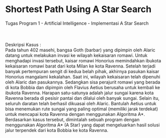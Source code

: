 # Shortest Path Using A Star Search
Tugas Program 1 - Artificial Intelligence - Implementasi A Star Search
<br/>
<br/>
<br/>
<br/>
Deskripsi Kasus : <br/>
Pada tahun 402 masehi, bangsa Goth (barbar) yang dipimpin oleh Alaric datang untuk melakukan invasi ke wilayah kekaisaran romawi. Untuk menghadapi invasi tersebut, kaisar romawi Honorius memindahkan ibukota kekaisaran romawi barat dari kota Milan ke kota Ravenna. Setelah terjadi banyak pertempuran sengit di kedua belah pihak, akhirnya pasukan kaisar Honorius mangalami kekalahan. Saat ini, wilayah kekaisaran telah dipenuhi oleh Alaric dan pasukannya. Sedangkan sisa perajurit romawi yang berada di kota Bobbia dan dipimpin oleh Flavius Aetius berusaha untuk kembali ke ibukota Ravenna. Harapan satu-satunya adalah jalur sungai karena kota Ravenna berada di pesisir pantai dan dilalui oleh banyak sungai. Selain itu, seluruh daratan telah berhasil dikuasai oleh Alaric. Bantulah Aetius untuk bisa menemukan rute sungai yang paling optimal (memiliki jarak terdekat) untuk mencapai kota Ravenna dengan menggunakan Algoritma A*.
<br/>
Berdasarkan kasus tersebut, dimintalah sebuah program dengan menggunakan Algoritma A* (A Star) yang dapat mengeluarkan hasil solusi jalur terpendek dari kota Bobbia ke kota Ravenna.
